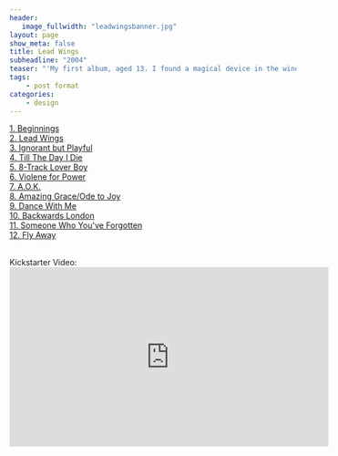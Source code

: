 ```yaml
---
header:
   image_fullwidth: "leadwingsbanner.jpg"
layout: page
show_meta: false
title: Lead Wings
subheadline: "2004"
teaser: "'My first album, aged 13. I found a magical device in the window of 'The Secret Music Shop' - a 4-track tape recorder. I knew what it was from pictures in guitar magazines, a Tascam Portastudio would mean I could multi-track myself playing lots of instruments one on top of another. I could make my own record label! I pestered my Mum and Dad for it for christmas. It was an old 1980's machine, with all the bells and whistles, and it worked magically well (when it didn't eat the tape). Within a year I'd made an album, and began a cottage industry of making albums and selling them to relatives who couldn't escape. It cost me £1 to make a copy, and I sold them for £5. well, I was hooked. As for listening value, it sounds pretty terrible - but it's kind of cute and good for a laugh. More importantly for me, it's part of my history, and it makes me happy to share these memories :)'"
tags:
    - post format
categories:
    - design 
---
```

<!--more-->
 <a href="">1. Beginnings</a><br>
 <a href="">2. Lead Wings</a><br>
 <a href="">3. Ignorant but Playful</a><br>
 <a href="">4. Till The Day I Die</a><br>
 <a href="">5. 8-Track Lover Boy</a><br>
 <a href="">6. Violene for Power</a><br>
 <a href="">7. A.O.K.</a><br>
 <a href="">8. Amazing Grace/Ode to Joy</a><br>
 <a href="">9. Dance With Me</a><br>
 <a href="">10. Backwards London</a><br>
 <a href="">11. Someone Who You've Forgotten</a><br>
 <a href="">12. Fly Away</a><br>

<br>
 Kickstarter Video:<br>
  <iframe width="560" height="315" src="https://www.youtube.com/embed/nUOizyHPPg4" frameborder="0" allowfullscreen></iframe>
